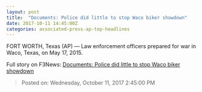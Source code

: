 ```yaml
---
layout: post
title:  "Documents: Police did little to stop Waco biker showdown"
date: 2017-10-11 14:45:00Z
categories: associated-press-ap-top-headlines
---
```


FORT WORTH, Texas (AP) — Law enforcement officers prepared for war in Waco, Texas, on May 17, 2015.


Full story on F3News: [Documents: Police did little to stop Waco biker showdown](http://www.f3nws.com/n/2ajzrC)

> Posted on: Wednesday, October 11, 2017 2:45:00 PM
